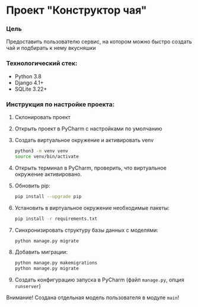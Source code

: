 # Проект "Конструктор чая"

### Цель
Предоставить пользователю сервис, на котором можно быстро создать чай и подбирать к нему вкусняшки

### Технологический стек:
- Python 3.8
- Django 4.1+
- SQLite 3.22+

### Инструкция по настройке проекта:
1. Склонировать проект
2. Открыть проект в PyCharm с наcтройками по умолчанию
3. Создать виртуальное окружение и активировать venv
   ```bash
   python3 -m venv venv
   source venv/bin/activate
   ```
4. Открыть терминал в PyCharm, проверить, что виртуальное окружение активировано.
5. Обновить pip:
   ```bash
   pip install --upgrade pip
   ```
6. Установить в виртуальное окружение необходимые пакеты: 
   ```bash
   pip install -r requirements.txt
   ```
7. Синхронизировать структуру базы данных с моделями: 
   ```bash
   python manage.py migrate
   ```

8. Добавить миграции: 
   ```bash
   python manage.py makemigrations
   python manage.py migrate
   ```

9. Создать конфигурацию запуска в PyCharm (файл `manage.py`, опция `runserver`)

Внимание! Создана отдельная модель пользователя в модуле `main`! 
